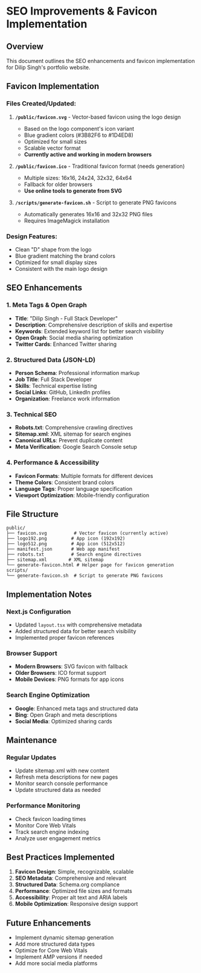 # SEO Improvements & Favicon Implementation

## Overview
This document outlines the SEO enhancements and favicon implementation for Dilip Singh's portfolio website.

## Favicon Implementation

### Files Created/Updated:
1. **`/public/favicon.svg`** - Vector-based favicon using the logo design
   - Based on the logo component's icon variant
   - Blue gradient colors (#3B82F6 to #1D4ED8)
   - Optimized for small sizes
   - Scalable vector format
   - **Currently active and working in modern browsers**

2. **`/public/favicon.ico`** - Traditional favicon format (needs generation)
   - Multiple sizes: 16x16, 24x24, 32x32, 64x64
   - Fallback for older browsers
   - **Use online tools to generate from SVG**

3. **`/scripts/generate-favicon.sh`** - Script to generate PNG favicons
   - Automatically generates 16x16 and 32x32 PNG files
   - Requires ImageMagick installation

### Design Features:
- Clean "D" shape from the logo
- Blue gradient matching the brand colors
- Optimized for small display sizes
- Consistent with the main logo design

## SEO Enhancements

### 1. Meta Tags & Open Graph
- **Title**: "Dilip Singh - Full Stack Developer"
- **Description**: Comprehensive description of skills and expertise
- **Keywords**: Extended keyword list for better search visibility
- **Open Graph**: Social media sharing optimization
- **Twitter Cards**: Enhanced Twitter sharing

### 2. Structured Data (JSON-LD)
- **Person Schema**: Professional information markup
- **Job Title**: Full Stack Developer
- **Skills**: Technical expertise listing
- **Social Links**: GitHub, LinkedIn profiles
- **Organization**: Freelance work information

### 3. Technical SEO
- **Robots.txt**: Comprehensive crawling directives
- **Sitemap.xml**: XML sitemap for search engines
- **Canonical URLs**: Prevent duplicate content
- **Meta Verification**: Google Search Console setup

### 4. Performance & Accessibility
- **Favicon Formats**: Multiple formats for different devices
- **Theme Colors**: Consistent brand colors
- **Language Tags**: Proper language specification
- **Viewport Optimization**: Mobile-friendly configuration

## File Structure

```
public/
├── favicon.svg          # Vector favicon (currently active)
├── logo192.png         # App icon (192x192)
├── logo512.png         # App icon (512x512)
├── manifest.json       # Web app manifest
├── robots.txt          # Search engine directives
├── sitemap.xml        # XML sitemap
└── generate-favicon.html # Helper page for favicon generation
scripts/
└── generate-favicon.sh  # Script to generate PNG favicons
```

## Implementation Notes

### Next.js Configuration
- Updated `layout.tsx` with comprehensive metadata
- Added structured data for better search visibility
- Implemented proper favicon references

### Browser Support
- **Modern Browsers**: SVG favicon with fallback
- **Older Browsers**: ICO format support
- **Mobile Devices**: PNG formats for app icons

### Search Engine Optimization
- **Google**: Enhanced meta tags and structured data
- **Bing**: Open Graph and meta descriptions
- **Social Media**: Optimized sharing cards

## Maintenance

### Regular Updates
- Update sitemap.xml with new content
- Refresh meta descriptions for new pages
- Monitor search console performance
- Update structured data as needed

### Performance Monitoring
- Check favicon loading times
- Monitor Core Web Vitals
- Track search engine indexing
- Analyze user engagement metrics

## Best Practices Implemented

1. **Favicon Design**: Simple, recognizable, scalable
2. **SEO Metadata**: Comprehensive and relevant
3. **Structured Data**: Schema.org compliance
4. **Performance**: Optimized file sizes and formats
5. **Accessibility**: Proper alt text and ARIA labels
6. **Mobile Optimization**: Responsive design support

## Future Enhancements

- Implement dynamic sitemap generation
- Add more structured data types
- Optimize for Core Web Vitals
- Implement AMP versions if needed
- Add more social media platforms
